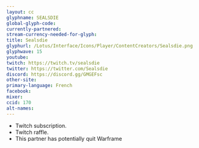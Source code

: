 ```yaml
---
layout: cc
glyphname: SEALSDIE
global-glyph-code:
currently-partnered:
stream-currency-needed-for-glyph:
title: Sealsdie
glyphurl: /Lotus/Interface/Icons/Player/ContentCreators/Sealsdie.png
glyphwave: 15
youtube:
twitch: https://twitch.tv/sealsdie
twitter: https://twitter.com/Sealsdie
discord: https://discord.gg/GMGEFsc
other-site:
primary-language: French
facebook:
mixer:
ccid: 170
alt-names:
---
```

* Twitch subscription.
* Twitch raffle.
* This partner has potentially quit Warframe
